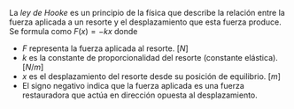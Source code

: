 La _ley de Hooke_ es un principio de la física que describe la relación entre la fuerza aplicada a un resorte y el desplazamiento que esta fuerza produce. Se formula como $F(x)=-kx$ donde
- $F$ representa la fuerza aplicada al resorte. $[N]$
- $k$ es la constante de proporcionalidad del resorte (constante elástica). $[N/m]$
- $x$ es el desplazamiento del resorte desde su posición de equilibrio. $[m]$
- El signo negativo indica que la fuerza aplicada es una fuerza restauradora que actúa en dirección opuesta al desplazamiento.